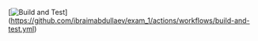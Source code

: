 [![Build and Test](https://github.com/ibraimabdullaev/exam_1/actions/workflows/build-and-test.yml/badge.svg?branch=Ibra_branch)]
(https://github.com/ibraimabdullaev/exam_1/actions/workflows/build-and-test.yml)
